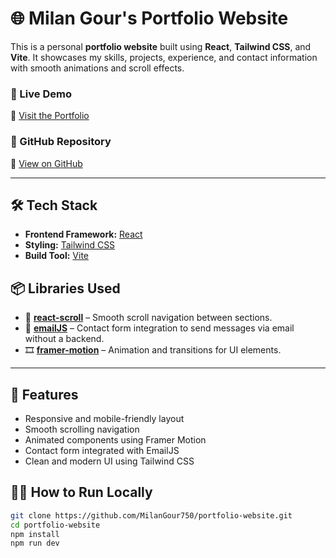 # 🌐 Milan Gour's Portfolio Website

This is a personal **portfolio website** built using **React**, **Tailwind CSS**, and **Vite**. It showcases my skills, projects, experience, and contact information with smooth animations and scroll effects.

### 🚀 Live Demo
🔗 [Visit the Portfolio](https://portfoliowebsite-sigma-eight.vercel.app/)

### 📁 GitHub Repository
🔗 [View on GitHub](https://github.com/MilanGour750)

---

## 🛠️ Tech Stack

- **Frontend Framework:** [React](https://reactjs.org/)
- **Styling:** [Tailwind CSS](https://tailwindcss.com/)
- **Build Tool:** [Vite](https://vitejs.dev/)

## 📦 Libraries Used

- 📜 **[react-scroll](https://www.npmjs.com/package/react-scroll)** – Smooth scroll navigation between sections.
- 💌 **[emailJS](https://www.emailjs.com/)** – Contact form integration to send messages via email without a backend.
- 🎞 **[framer-motion](https://www.framer.com/motion/)** – Animation and transitions for UI elements.

---

## 📸 Features

- Responsive and mobile-friendly layout
- Smooth scrolling navigation
- Animated components using Framer Motion
- Contact form integrated with EmailJS
- Clean and modern UI using Tailwind CSS


## 🧑‍💻 How to Run Locally

```bash
git clone https://github.com/MilanGour750/portfolio-website.git
cd portfolio-website
npm install
npm run dev
